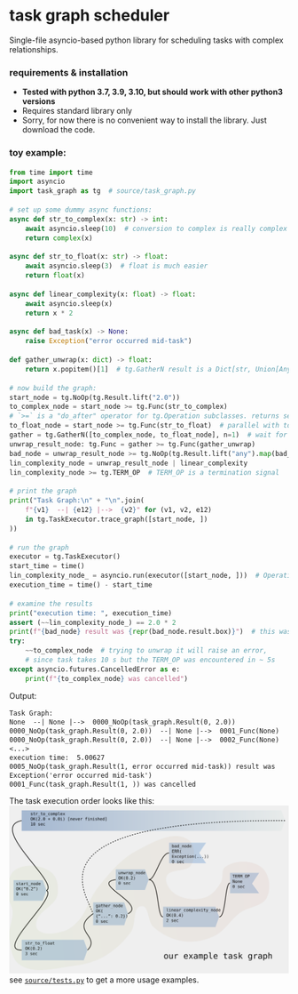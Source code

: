 # task graph scheduler

Single-file asyncio-based python library for scheduling tasks with complex relationships.

### requirements & installation
* **Tested with python 3.7, 3.9, 3.10, but should work with other python3 versions**
* Requires standard library only
* Sorry, for now there is no convenient way to install the library. Just download the code.
### toy example:
```python
from time import time
import asyncio
import task_graph as tg  # source/task_graph.py

# set up some dummy async functions:
async def str_to_complex(x: str) -> int:
    await asyncio.sleep(10)  # conversion to complex is really complex :\
    return complex(x)

async def str_to_float(x: str) -> float:
    await asyncio.sleep(3)  # float is much easier
    return float(x)

async def linear_complexity(x: float) -> float:
    await asyncio.sleep(x)
    return x * 2

async def bad_task(x) -> None:
    raise Exception("error occurred mid-task")

def gather_unwrap(x: dict) -> float:
    return x.popitem()[1]  # tg.GatherN result is a Dict[str, Union[Any, Exception]]

# now build the graph:
start_node = tg.NoOp(tg.Result.lift("2.0"))
to_complex_node = start_node >= tg.Func(str_to_complex)
# `>=` is a "do_after" operator for tg.Operation subclasses. returns second operand
to_float_node = start_node >= tg.Func(str_to_float)  # parallel with to_int_node
gather = tg.GatherN([to_complex_node, to_float_node], n=1)  # wait for one task to finish
unwrap_result_node: tg.Func = gather >= tg.Func(gather_unwrap)
bad_node = unwrap_result_node >= tg.NoOp(tg.Result.lift("any").map(bad_task))  # will immediately fail
lin_complexity_node = unwrap_result_node | linear_complexity
lin_complexity_node >= tg.TERM_OP  # TERM_OP is a termination signal

# print the graph
print("Task Graph:\n" + "\n".join(
    f"{v1}  --| {e12} |-->  {v2}" for (v1, v2, e12)
    in tg.TaskExecutor.trace_graph([start_node, ])
))

# run the graph
executor = tg.TaskExecutor()
start_time = time()
lin_complexity_node_ = asyncio.run(executor([start_node, ]))  # Operation preceding TERM_OP is returned
execution_time = time() - start_time

# examine the results
print("execution time: ", execution_time)
assert (~~lin_complexity_node_) == 2.0 * 2
print(f"{bad_node} result was {repr(bad_node.result.box)}")  # this was bound to fail, remember?
try:
    ~~to_complex_node  # trying to unwrap it will raise an error,
    # since task takes 10 s but the TERM_OP was encountered in ~ 5s
except asyncio.futures.CancelledError as e:
    print(f"{to_complex_node} was cancelled")
```
Output:
```
Task Graph:
None  --| None |-->  0000_NoOp(task_graph.Result(0, 2.0))
0000_NoOp(task_graph.Result(0, 2.0))  --| None |-->  0001_Func(None)
0000_NoOp(task_graph.Result(0, 2.0))  --| None |-->  0002_Func(None)
<...>
execution time:  5.00627
0005_NoOp(task_graph.Result(1, error occurred mid-task)) result was Exception('error occurred mid-task')
0001_Func(task_graph.Result(1, )) was cancelled
```
The task execution order looks like this:
![assets/toy_example.svg](assets/toy_example.svg)
see [`source/tests.py`](source/tests.py) to get a more usage examples.